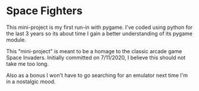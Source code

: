 # Space Fighters
This mini-project is my first run-in with pygame. I've 
coded using python for the last 3 years so its about time I 
gain a better understanding of its pygame module.

This "mini-project" is meant to be a homage to the classic
arcade game Space Invaders. Initially committed on 7/11/2020,
I believe this should not take me too long.

Also as a bonus I won't have to go searching for an emulator
next time I'm in a nostalgic mood.